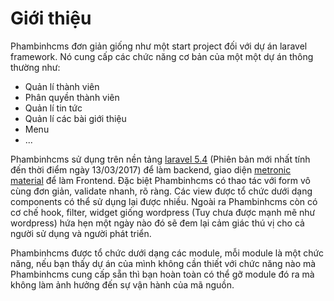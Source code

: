 # Giới thiệu
Phambinhcms đơn giản giống như một start project đối với dự án laravel framework. Nó cung cấp các chức năng cơ bản của một một dự án thông thường như:
* Quản lí thành viên
* Phân quyền thành viên
* Quản lí tin tức
* Quản lí các bài giới thiệu
* Menu
* ...

Phambinhcms sử dụng trên nền tảng [laravel 5.4](http://laravel.com) (Phiên bản mới nhất tính đến thời điểm ngày 13/03/2017) để làm backend, giao diện [metronic material](http://keenthemes.com/preview/metronic/theme/admin_4/) để làm Frontend.
Đặc biệt Phambinhcms có thao tác với form vô cùng đơn giản, validate nhanh, rõ ràng. Các view được tổ chức dưới dạng components có thể sử dụng lại được nhiều. Ngoài ra Phambinhcms còn có cơ chế hook, filter, widget giống wordpress (Tuy chưa được mạnh mẽ như wordpress) hứa hẹn một ngày nào đó sẽ đem lại cảm giác thú vị cho cả người sử dụng và người phát triển.

Phambinhcms được tổ chức dưới dạng các module, mỗi module là một chức năng, nếu bạn thấy dự án của mình không cần thiết với chức năng nào mà Phambinhcms cung cấp sẵn thì bạn hoàn toàn có thể gỡ module đó ra mà không làm ảnh hưởng đến sự vận hành của mã nguồn.


